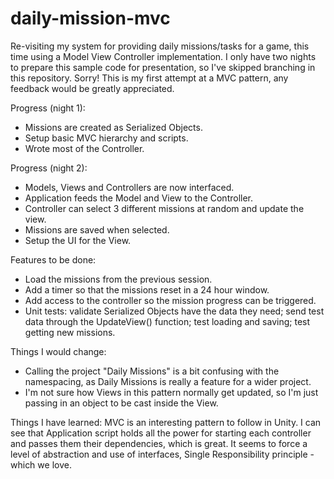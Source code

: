 # daily-mission-mvc
Re-visiting my system for providing daily missions/tasks for a game, this time using a Model View Controller implementation.
I only have two nights to prepare this sample code for presentation, so I've skipped branching in this repository. Sorry!
This is my first attempt at a MVC pattern, any feedback would be greatly appreciated.

Progress (night 1):
* Missions are created as Serialized Objects.
* Setup basic MVC hierarchy and scripts.
* Wrote most of the Controller.

Progress (night 2):
* Models, Views and Controllers are now interfaced.
* Application feeds the Model and View to the Controller.
* Controller can select 3 different missions at random and update the view.
* Missions are saved when selected.
* Setup the UI for the View.

Features to be done:
* Load the missions from the previous session.
* Add a timer so that the missions reset in a 24 hour window.
* Add access to the controller so the mission progress can be triggered.
* Unit tests: validate Serialized Objects have the data they need; send test data through the UpdateView() function; test loading and saving; test getting new missions.

Things I would change:
* Calling the project "Daily Missions" is a bit confusing with the namespacing, as Daily Missions is really a feature for a wider project.
* I'm not sure how Views in this pattern normally get updated, so I'm just passing in an object to be cast inside the View.

Things I have learned:
MVC is an interesting pattern to follow in Unity. I can see that Application script holds all the power for starting each controller and passes them their dependencies, which is great.
It seems to force a level of abstraction and use of interfaces, Single Responsibility principle - which we love.
